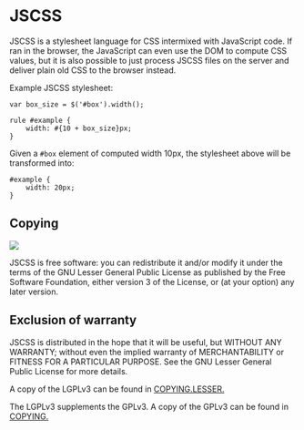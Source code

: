JSCSS
=====

JSCSS is a stylesheet language for CSS intermixed with JavaScript code. If ran in the browser, the JavaScript can even use the DOM to compute CSS values, but it is also possible to just process JSCSS files on the server and deliver plain old CSS to the browser instead.

Example JSCSS stylesheet:

	var box_size = $('#box').width();

	rule #example {
		width: #{10 + box_size}px;
	}

Given a `#box` element of computed width 10px, the stylesheet above will be transformed into:

	#example {
		width: 20px;
	}

Copying
-------

![](https://www.gnu.org/graphics/lgplv3-147x51.png)

JSCSS is free software: you can redistribute it and/or modify it under the terms of the GNU Lesser General Public License as published by the Free Software Foundation, either version 3 of the License, or (at your option) any later version.

Exclusion of warranty
---------------------

JSCSS is distributed in the hope that it will be useful, but WITHOUT ANY WARRANTY; without even the implied warranty of MERCHANTABILITY or FITNESS FOR A PARTICULAR PURPOSE. See the GNU Lesser General Public License for more details.

A copy of the LGPLv3 can be found in [COPYING.LESSER.](COPYING.LESSER)

The LGPLv3 supplements the GPLv3. A copy of the GPLv3 can be found in [COPYING.](COPYING)
